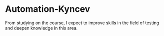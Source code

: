 # Automation-Kyncev
From studying on the course, 
I expect to improve skills in the field of testing and
deepen knowledge in this area.

